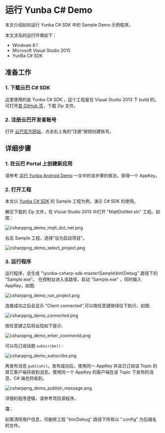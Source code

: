 # 运行 Yunba C# Demo

本文介绍如何运行 Yunba C# SDK 中的 Sample Demo 示例程序。

本文涉及的运行环境如下：

* Windows 8.1
* Microsoft Visual Studio 2015
* YunBa C# SDK

## 准备工作

### 1. 下载云巴 C# SDK
这里使用的是 Yunba C# SDK ，这个工程是在 Visual Studio 2013 下 build 的。
可打开[其 GitHub 页](https://github.com/yunba/yunba-csharp-sdk)，下载 Zip 文件。


### 2. 注册云巴开发者账号
打开 [云巴官方网站](https://yunba.io)，点击右上角的“注册”按钮创建账号。  

## 详细步骤

### 1. 在云巴 Portal 上创建新应用
请参考 [运行 Yunba Android Demo](android_demo_quick_start.md) 
一文中的该步骤的做法，获得一个 AppKey。

### 2. 打开工程
本文以 [Yunba C# SDK](https://github.com/yunba/yunba-csharp-sdk) 的 Sample 工程为例，演示 C# SDK 的使用。

解压下载的 Zip 文件，在 Visual Studio 2013 中打开 "MqttDotNet.sln" 工程。如图：


![csharppng_demo_mqtt_dot_net.png](https://raw.githubusercontent.com/yunba/docs/master/image/csharppng_demo_mqtt_dot_net.png)


右击 Sample 工程，选择“设为启动项目”。


![csharppng_demo_select_project.png](https://github.com/yunba/docs/blob/master/image/csharppng_demo_select_project.png)


### 3. 运行程序
运行程序，会生成 "\yunba-csharp-sdk-master\Sample\bin\Debug" 路径下的 "Sample.exe"。
在控制台进入该路径，启动 "Sample.exe" ，同时输入 AppKey，如图: 

![csharppng_demo_run_project.png](https://raw.githubusercontent.com/yunba/docs/master/image/csharppng_demo_run_project.png)

连接成功之后会显示 "Client connected",可以按任意键继续往下执行。如图:

![csharppng_demo_connected.png](https://raw.githubusercontent.com/yunba/docs/master/image/csharppng_demo_connected.png)

按任意键之后将出现如下提示:

![csharppng_demo_enter_commonId.png](https://raw.githubusercontent.com/yunba/docs/master/image/csharppng_demo_enter_commonId.png)

可以先订阅话题 `subscribe()` :

![csharppng_demo_subscribe.png](https://raw.githubusercontent.com/yunba/docs/master/image/csharppng_demo_subscribe.png)

再发布消息 `publish()`。发布成功后，使用同一 AppKey 并且已订阅该 Topic 的其它客户端将收到消息。使用同一个 AppKey 的客户端在该 Topic 下发布的消息，C# 端也将收到。

![csharppng_demo_publish_message.png](https://raw.githubusercontent.com/yunba/docs/master/image/csharppng_demo_publish_message.png)


详细的程序逻辑，请参考项目源程序。


**注**：

如需清除用户信息，可删除工程 "bin/Debug" 路径下所有以 ".config" 为后缀名的文件。

